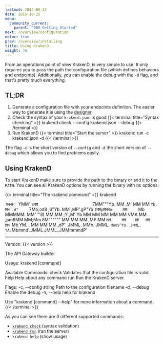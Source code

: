```yaml
---
lastmod: 2018-09-27
date: 2016-10-25
menu:
  community_current:
    parent: "000 Getting Started"
next: /overview/configuration
notoc: true
prev: /overview/installing
title: Using KrakenD
weight: 30
---
```


From an operations point of view KrakenD, is very simple to use. It only requires you to pass
the path the configuration file (which defines behaviors and endpoints). Additionally, you can
enable the debug with the `-d` flag, and that's pretty much everything.

## TL;DR
1. Generate a configuration file with your endpoints definition. The easier way to generate it is using the [designer](https://designer.krakend.io/)
2. Check the syntax of your `krakend.json` is good
	{{< terminal title="Syntax checking" >}}
krakend check --config krakend.json --debug
	{{< /terminal >}}
3. Run KrakenD
	{{< terminal title="Start the server" >}}
krakend run -c krakend.json -d
	{{< /terminal >}}


The flag `-c` is the short version of `--config` and `-d` the short version of `--debug` which allows
you to find problems easily.


## Using KrakenD

To start KrakenD make sure to provide the path to the binary or add it to the `PATH`. You can see all
KrakenD options by running the binary with no options:

{{< terminal title="The krakend command" >}}
krakend

`7MMF' `YMM'                  `7MM                         `7MM"""Yb.
  MM   .M'                      MM                           MM    `Yb.
  MM .d"     `7Mb,od8 ,6"Yb.    MM  ,MP'.gP"Ya `7MMpMMMb.    MM     `Mb
  MMMMM.       MM' "'8)   MM    MM ;Y  ,M'   Yb  MM    MM    MM      MM
  MM  VMA      MM     ,pm9MM    MM;Mm  8M""""""  MM    MM    MM     ,MP
  MM   `MM.    MM    8M   MM    MM `Mb.YM.    ,  MM    MM    MM    ,dP'
.JMML.   MMb..JMML.  `Moo9^Yo..JMML. YA.`Mbmmd'.JMML  JMML..JMMmmmdP'
_______________________________________________________________________

Version: {{< version >}}

The API Gateway builder

Usage:
  krakend [command]

Available Commands:
  check       Validates that the configuration file is valid.
  help        Help about any command
  run         Run the KrakenD server.

Flags:
  -c, --config string   Path to the configuration filename
  -d, --debug           Enable the debug
  -h, --help            help for krakend

Use "krakend [command] --help" for more information about a command.
{{< /terminal >}}

As you can see there are 3 different supported commands:

- [`krakend check`](/docs/commands/check/) (syntax validation)
- [`krakend run`](/docs/commands/run/) (run the server)
- `krakend help` (show usage)
